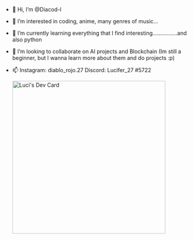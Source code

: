 - 👋 Hi, I’m @Diacod-I
- 👀 I’m interested in coding, anime, many genres of music...
- 🌱 I’m currently learning everything that I find interesting................and also python
- 💞️ I’m looking to collaborate on AI projects and Blockchain (Im still a beginner, but I wanna learn more about them and do projects :p)
- 📫 Instagram: diablo_rojo.27
      Discord: Lucifer_27 #5722
      
     <a href="https://app.daily.dev/LuciHere"><img src="https://api.daily.dev/devcards/c8393b725a15463d8b23d736b3f62d0d.png?r=tub" width="400" alt="Luci's Dev Card"/></a>
      
<!---
Diacod-I/Diacod-I is a ✨ special ✨ repository because its `README.md` (this file) appears on your GitHub profile.
You can click the Preview link to take a look at your changes.
--->

